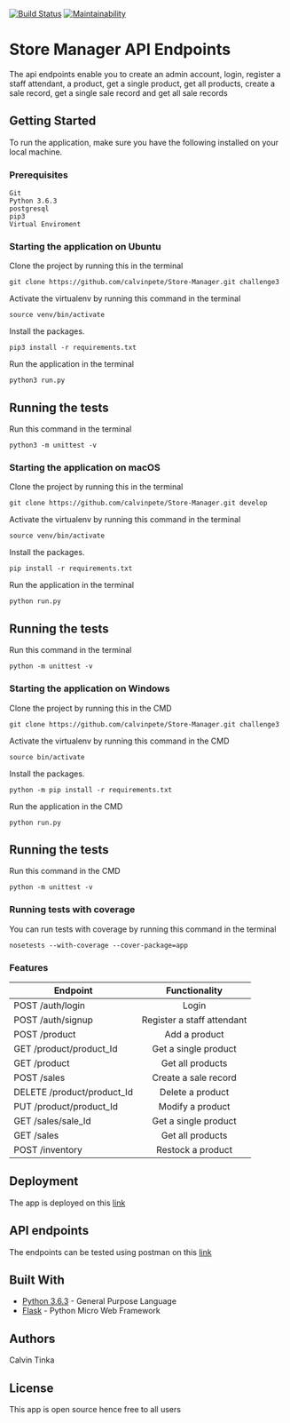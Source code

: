 

[![Build Status](https://travis-ci.org/calvinpete/Store-Manager.svg?branch=ch-database-%23161533381)](https://travis-ci.org/calvinpete/Store-Manager)       [![Maintainability](https://api.codeclimate.com/v1/badges/361fe7248d69425bf668/maintainability)](https://codeclimate.com/github/calvinpete/Store-Manager/maintainability)
# Store Manager API Endpoints

The api endpoints enable you to create an admin account, login, register a staff attendant, a product, get a single product, get all products, create a sale record, get a single sale record and get all sale records

## Getting Started

To run the application, make sure you have the following installed on your local machine.

### Prerequisites

```
Git
Python 3.6.3
postgresql
pip3
Virtual Enviroment
```

### Starting the application on Ubuntu

Clone the project by running this in the terminal

```
git clone https://github.com/calvinpete/Store-Manager.git challenge3
```

Activate the virtualenv by running this command in the terminal

```
source venv/bin/activate
```

Install the packages.

```
pip3 install -r requirements.txt
```

Run the application in the terminal

```
python3 run.py
```

## Running the tests

Run this command in the terminal

```
python3 -m unittest -v
```

### Starting the application on macOS

Clone the project by running this in the terminal

```
git clone https://github.com/calvinpete/Store-Manager.git develop
```

Activate the virtualenv by running this command in the terminal

```
source venv/bin/activate
```

Install the packages.

```
pip install -r requirements.txt
```

Run the application in the terminal

```
python run.py
```

## Running the tests

Run this command in the terminal

```
python -m unittest -v
```


### Starting the application on Windows

Clone the project by running this in the CMD

```
git clone https://github.com/calvinpete/Store-Manager.git challenge3
```

Activate the virtualenv by running this command in the CMD

```
source bin/activate
```

Install the packages.

```
python -m pip install -r requirements.txt
```

Run the application in the CMD

```
python run.py
```

## Running the tests

Run this command in the CMD

```
python -m unittest -v
```


### Running tests with coverage

You can run tests with coverage by running this command in the terminal

```
nosetests --with-coverage --cover-package=app
```

### Features

|               Endpoint                                        |          Functionality      |
| --------------------------------------------------------------|:---------------------------:|
| POST /auth/login                                              | Login                       |
| POST /auth/signup                                             | Register a staff attendant  |    
| POST /product                                                 | Add a product               |
| GET /product/product_Id                                       | Get a single product        |
| GET /product                                                  | Get all products            |
| POST /sales                                                   | Create a sale record        |
| DELETE /product/product_Id                                    | Delete a product            |
| PUT /product/product_Id                                       | Modify a product            |
| GET /sales/sale_Id                                            | Get a single product        |
| GET /sales                                                    | Get all products            |
| POST /inventory                                               | Restock a product           |






## Deployment

The app is deployed on this [link](https://store-manager17.herokuapp.com/)

## API endpoints

The endpoints can be tested using postman on this [link](https://documenter.getpostman.com/view/4977996/RzZ4pgzB)

## Built With

* [Python 3.6.3](https://www.python.org/) - General Purpose Language
* [Flask](http://flask.pocoo.org/) - Python Micro Web Framework

## Authors

Calvin Tinka

## License
This app is open source hence free to all users
